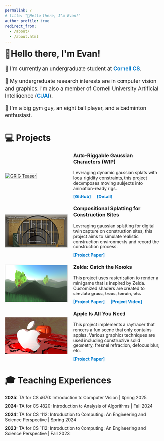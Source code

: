 ```yaml
---
permalink: /
# title: "👋Hello there, I'm Evan!"
author_profile: true
redirect_from: 
  - /about/
  - /about.html
---
```


<!-- Page Title Styled Consistently with Other Headers -->
<h2 style="font-size: 2em; margin: 0 0 20px 0;">👋Hello there, I'm Evan!</h2>

<div class="about-section" style="margin: 20px 0; font-size: 1.2em; line-height: 1.4;">
  <p>🏫 I'm currently an undergraduate student at 
    <a href="https://www.cs.cornell.edu/" style="color: #007acc; text-decoration: none; font-weight: bold;">Cornell CS</a>.
  </p>
  <p>🔬 My undergraduate research interests are in computer vision and graphics. I'm also a member of Cornell University Artificial Intelligence 
    (<a href="https://cuai.github.io/" style="color: #007acc; text-decoration: none; font-weight: bold;">CUAI</a>).
  </p>
  <p>🎾 I'm a big gym guy, an eight ball player, and a badminton enthusiast.</p>
</div>

<!-- Projects Section -->
<div class="projects-section">
  <!-- Section Heading: Using similar style as Teaching Experiences -->
  <h2 style="font-size: 2em; margin-bottom: 20px;">💻 Projects</h2>
  
  <!-- Project 1 -->
  <div class="project-teaser" style="display: flex; align-items: center; margin: 20px 0;">
    <!-- Left Column: Teaser Image -->
    <div class="teaser-image" style="flex: 0 0 200px;">
      <img src="/images/grig2.gif" alt="GRIG Teaser" style="width: 100%; border: 1px solid #ccc;">
    </div>
    <!-- Right Column: Short Description and Links -->
    <div class="teaser-description" style="flex: 1; padding-left: 20px;">
      <h3 style="margin-top: 0;">Auto-Riggable Gaussian Characters (WIP)</h3>
      <p style="margin: 10px 0;">
        Leveraging dynamic gaussian splats with local rigidity constraints, this project decomposes moving subjects into animation-ready rigs.
      </p>
      <!-- Links displayed side by side -->
      <a href="https://github.com/jolfss/grig" target="_blank" rel="noopener noreferrer" style="color: #007acc; text-decoration: none; font-weight: bold; margin-right: 15px;">[GitHub]</a>
      <a href="/projects/grig.html" style="color: #007acc; text-decoration: none; font-weight: bold;">[Detail]</a>
    </div>
  </div>

  <!-- Project 2 -->
  <div class="project-teaser" style="display: flex; align-items: center; margin: 20px 0;">
    <!-- Left Column: Teaser Image -->
    <div class="teaser-image" style="flex: 0 0 200px;">
      <img src="/images/clickbait.png" alt="Gaussian_seg Teaser" style="width: 100%; border: 1px solid #ccc;">
    </div>
    <!-- Right Column: Short Description and Links -->
    <div class="teaser-description" style="flex: 1; padding-left: 20px;">
      <h3 style="margin-top: 0;">Compositional Splatting for Construction Sites</h3>
      <p style="margin: 10px 0;">
        Leveraging gaussian splatting for digital twin capture on construction sites, this project aims to simulate realistic construction environments and record the construction process.
      </p>
      <!-- Links displayed side by side -->
      <a href="files/SplatConstruction.pdf" target="_blank" rel="noopener noreferrer" style="color: #007acc; text-decoration: none; font-weight: bold; margin-right: 15px;">[Project Paper]</a>
      <!-- <a href="/projects/gaussian_seg.html" style="color: #007acc; text-decoration: none; font-weight: bold;">[Detail]</a> -->
    </div>
  </div>

  <!-- Project 3 -->
  <div class="project-teaser" style="display: flex; align-items: center; margin: 20px 0;">
    <!-- Left Column: Teaser Image -->
    <div class="teaser-image" style="flex: 0 0 200px;">
      <img src="/images/TheOne .png" alt="Gaussian_seg Teaser" style="width: 100%; border: 1px solid #ccc;">
    </div>
    <!-- Right Column: Short Description and Links -->
    <div class="teaser-description" style="flex: 1; padding-left: 20px;">
      <h3 style="margin-top: 0;">Zelda: Catch the Koroks</h3>
      <p style="margin: 10px 0;">
        This project uses rasterization to render a mini game that is inspired by Zelda. Customized shaders are created to simulate grass, trees, terrain, etc.
      </p>
      <!-- Links displayed side by side -->
      <a href="files/Zelda.pdf" target="_blank" rel="noopener noreferrer" style="color: #007acc; text-decoration: none; font-weight: bold; margin-right: 15px;">[Project Paper]</a>
      <a href="https://youtu.be/AhoNw9ofmpk" style="color: #007acc; text-decoration: none; font-weight: bold;">[Project Video]</a>
    </div>
  </div>

  <!-- Project 4 -->
  <div class="project-teaser" style="display: flex; align-items: center; margin: 20px 0;">
    <!-- Left Column: Teaser Image -->
    <div class="teaser-image" style="flex: 0 0 200px;">
      <img src="/images/up.png" alt="Gaussian_seg Teaser" style="width: 100%; border: 1px solid #ccc;">
    </div>
    <!-- Right Column: Short Description and Links -->
    <div class="teaser-description" style="flex: 1; padding-left: 20px;">
      <h3 style="margin-top: 0;">Apple Is All You Need</h3>
      <p style="margin: 10px 0;">
        This project implements a raytracer that renders a fun scene that only contains apples. Various graphics techniques are used including constructive solid geometry, fresnel refraction, defocus blur, etc.
      </p>
      <!-- Links displayed side by side -->
      <a href="files/apple.pdf" target="_blank" rel="noopener noreferrer" style="color: #007acc; text-decoration: none; font-weight: bold; margin-right: 15px;">[Project Paper]</a>
      <!-- <a href="/projects/gaussian_seg.html" style="color: #007acc; text-decoration: none; font-weight: bold;">[Detail]</a> -->
    </div>
  </div>
</div>

<!-- Teaching Experiences Section -->
<div class="teaching-experiences" style="margin: 40px 0;">
  <!-- Section Heading -->
  <h2 style="font-size: 2em; margin-bottom: 20px;">🎓 Teaching Experiences</h2>
  
  <!-- List of Experiences -->
  <ul style="list-style-type: none; padding: 0;">
    <li style="margin-bottom: 10px;">
      <strong>2025:</strong> TA for CS 4670: Introduction to Computer Vision | Spring 2025
    </li>
    <li style="margin-bottom: 10px;">
      <strong>2024:</strong> TA for CS 4820: Introduction to Analysis of Algorithms | Fall 2024
    </li>
    <li style="margin-bottom: 10px;">
      <strong>2024:</strong> TA for CS 1112: Introduction to Computing: An Engineering and Science Perspective | Spring 2024
    </li>
    <li style="margin-bottom: 10px;">
      <strong>2023:</strong> TA for CS 1112: Introduction to Computing: An Engineering and Science Perspective | Fall 2023
    </li>
  </ul>
</div>
